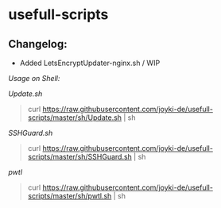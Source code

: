 # usefull-scripts


## Changelog:

- Added  LetsEncryptUpdater-nginx.sh / WIP



*Usage on Shell:*

_Update.sh_

> curl https://raw.githubusercontent.com/joyki-de/usefull-scripts/master/sh/Update.sh | sh

_SSHGuard.sh_

> curl https://raw.githubusercontent.com/joyki-de/usefull-scripts/master/sh/SSHGuard.sh | sh

_pwtl_

> curl https://raw.githubusercontent.com/joyki-de/usefull-scripts/master/sh/pwtl.sh | sh
